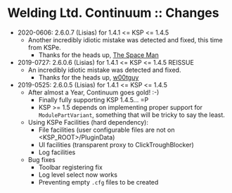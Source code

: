 # Welding Ltd. Continuum :: Changes

* 2020-0606: 2.6.0.7 (Lisias) for 1.4.1 <= KSP <= 1.4.5
	+ Another incredibly idiotic mistake was detected and fixed, this time from KSPe.
		- Thanks for the heads up, [The Space Man](https://forum.kerbalspaceprogram.com/index.php?/topic/96670-14-253-2018-04-06-ubiozur-welding-ltd-continued/&do=findComment&comment=3798335) 
* 2019-0727: 2.6.0.6 (Lisias) for 1.4.1 <= KSP <= 1.4.5 REISSUE
	+ An incredibly idiotic mistake was detected and fixed.
		- Thanks for the heads up, [w00tguy](https://forum.kerbalspaceprogram.com/index.php?/topic/96670-14-253-2018-04-06-ubiozur-welding-ltd-continued/&do=findComment&comment=3641610) 
* 2019-0525: 2.6.0.5 (Lisias) for 1.4.1 <= KSP <= 1.4.5
	+ After almost a Year, Continuum goes gold! :-)
		- Finally fully supporting KSP 1.4.5... =P
		- KSP >= 1.5 depends on implementing proper support for `ModulePartVariant`, something that will be tricky to say the least.
	+ Using KSPe Facilities (hard dependency):
		- File facilities (user configurable files are not on <KSP_ROOT>/PluginData)
		- UI facilities (transparent proxy to ClickTroughBlocker)
		- Log facilities
	+ Bug fixes
		- Toolbar registering fix
		- Log level select now works
		- Preventing empty `.cfg` files to be created 

